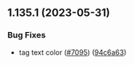 ## 1.135.1 (2023-05-31)


### Bug Fixes

* tag text color ([#7095](https://github.com/EddieHubCommunity/LinkFree/issues/7095)) ([94c6a63](https://github.com/EddieHubCommunity/LinkFree/commit/94c6a63cd50f959bbc5cfdcb5d76370abe8259d9))



